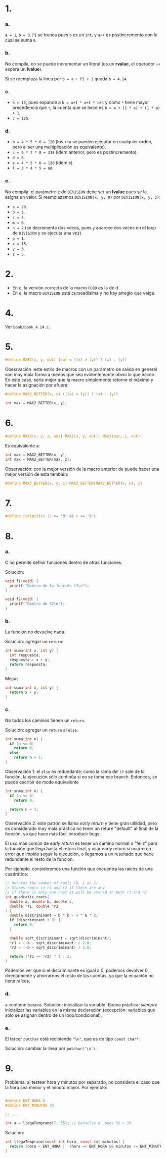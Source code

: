 # 1.

### a.

`a = 1`, `b = 3`. `PI` se trunca pues `b` es un `int`, y `a++` es postincremento con lo cual se suma `0`.

### b.

No compila, no se puede incrementar un literal (es un **rvalue**, el operador `++` espera un **lvalue**).

Si se reemplaza la línea por `b = a + PI + 1` queda `b = 4.14`.

### c.

- `b = 13`, pues expande a `b = a+1 * a+1 * a+1` y como `*` tiene mayor precedencia que `+`, la cuenta que se hace es `b = a + (1 * a) + (1 * a) + 1`.
- `c = 125`.

### d.

- `b = 4 * 5 * 6 = 120` (los `++a` se pueden ejecutar en cualquier orden, pero al ser una multiplicación es equivalente).
- `c = 6 * 7 * 8 = 336` (idem anterior, pero es postincremento).
- `d = 6`.
- `e = 4 * 5 * 6 = 120` (idem `b`).
- `f = 3 * 4 * 5 = 60`.

### e.

No compila: el parámetro `z` de `DIVISION` debe ser un **lvalue** pues se le asigna un valor. Si reemplazamos `DIVISION(x, y, 0)` por `DIVISION(x, y, z)`:

- `a = 20`.
- `b = 5`.
- `c = 4`.
- `m = 6`.
- `n = 2` (se decrementa dos veces, pues `y` aparece dos veces en el loop de `DIVISION` y se ejecuta una vez).
- `p = 1`.
- `x = 15`.
- `y = 3`.
- `z = 5`.

# 2.

- En c, la versión correcta de la macro `CUBO` es la de d.
- En e, la macro `DIVISION` está curseadísima y no hay arreglo que valga.

# 4.

Ver `book/book_4.14.c`.

# 5.

```c
#define MAX2(x, y, out) (out = ((x) > (y)) ? (x) : (y))
```

Obesrvación: este estilo de macros con un parámetro de salida en general son muy mala forma a menos que sea evidentemente obvio lo que hacen. En este caso, sería mejor que la macro simplemente retorne el máximo y hacer la asignación por afuera:

```c
#define MAX2_BETTER(x, y) (((x) > (y)) ? (x) : (y))

int max = MAX2_BETTER(x, y);
```

# 6.

```c
#define MAX3(x, y, z, out) MAX2(x, y, out); MAX2(out, z, out)
```

Es equivalente a:

```c
int max = MAX2_BETTER(x, y);
int max = MAX2_BETTER(max, z);
```

Observación: con la mejor versión de la macro anterior de puede hacer una mejor versión de esta también:

```c
#define MAX3_BETTER(x, y, z) MAX2_BETTER(MAX2_BETTER(x, y), z)
```

# 7.

```c
#define isdigit(c) (c >= '0' && c <= '9')
```

# 8.

### a.

C no permite definir funciones dentro de otras funciones.

Solución:

```c
void f1(void) {
  printf("Dentro de la función f1\n");
}

void f2(void) {
  printf("Dentro de f2\n");
}
```

### b.

La función no devuelve nada.

Solución: agregar un `return`:

```c
int suma(int x, int y) {
  int respuesta;
  respuesta = x + y;
  return respuesta;
}
```

Mejor:

```c
int suma(int x, int y) {
  return x + y;
}
```

### c.

No todos los caminos tienen un `return`.

Solución: agregar un `return` al `else`.

```c
int suma(int n) {
  if (n <= 0)
    return 0;
  else
    return n + 1;
}
```

Observación 1: el `else` es redundante; como la rama del `if` sale de la función, la ejecución sólo continúa si no se toma ese branch. Entonces, se puede escribir de modo equivalente

```c
int suma(int n) {
  if (n <= 0)
    return 0;

  return n + 1;
}
```

Observación 2: este patrón se llama _early return_ y tiene gran utilidad, pero es considerado muy mala práctica no tener un return "default" al final de la función, ya que hace más fácil introducir bugs.

El uso más común de _early return_ es tener un camino normal o "feliz" para la función que llega hasta el return final, y usar early return si ocurre un error que impide seguir la ejecución, o llegamos a un resultado que hace redundante el resto de la función.

Por ejemplo, consideremos una función que encuentra las raíces de una cuadrática:

```c
// Returns the number of roots (0, 1 or 2)
// Stores roots in r1 and r2 if there are any
// If there is only one root it will be stored in both r1 and r2
int quadratic_roots(
  double a, double b, double c,
  double *r1, double *r2
) {
  double discriminant = b * b - 4 * a * c;
  if (discriminant < 0) {
    return 0;
  }

  double sqrt_discriminant = sqrt(discriminant);
  *r1 = (-b - sqrt_discriminant) / 2.0;
  *r2 = (-b + sqrt_discriminant) / 2.0;

  return (*r1 == *r2) ? 1 : 2;
}
```

Podemos ver que si el discriminante es igual a 0, podemos devolver 0 directamente y ahorrarnos el resto de las cuentas, ya que la ecuación no tiene raíces.

### d.

`a` contiene basura. Solución: inicializar la variable. Buena práctica: _siempre_ inicializar las variables en la misma declaración (excepción: variables que sólo se asignan dentro de un loop/condicional).

### e.

El tercer `putchar` está recibiendo `"\n"`, que es de tipo `const char*`.

Solución: cambiar la línea por `putchar('\n')`.

# 9.

Problema: al testear hora y minutos por separado, no considera el caso que la hora sea menor y el minuto mayor. Por ejemplo:

```c

#define ENT_HORA 8
#define ENT_MINUTOS 30

// ...

int a = llegaTemprano(7, 55); // Devuelve 0, pues 55 > 30

```

Solución:

```c
int llegaTemprano(const int hora, const int minutos) {
  return (hora < ENT_HORA || (hora == ENT_HORA && minutos <= ENT_MINUTOS));
}
```
